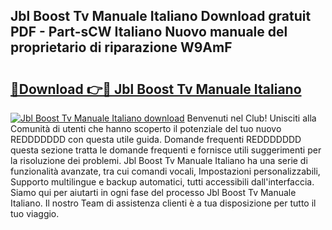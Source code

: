 ## Jbl Boost Tv Manuale Italiano Download gratuit PDF - Part-sCW Italiano Nuovo manuale del proprietario di riparazione W9AmF

# <h2><a href="http://dfae0nm.blite.top/?on=Jbl+Boost+Tv+Manuale+Italiano">🔗Download 👉🔴 Jbl Boost Tv Manuale Italiano</a></h2>

[![Jbl Boost Tv Manuale Italiano download](https://i.imgur.com/lujVjoI.png)](http://dfae0nm.blite.top/?on=Jbl+Boost+Tv+Manuale+Italiano)
Benvenuti nel Club! Unisciti alla Comunità di utenti che hanno scoperto il potenziale del tuo nuovo REDDDDDDD con questa utile guida. Domande frequenti REDDDDDDD questa sezione tratta le domande frequenti e fornisce utili suggerimenti per la risoluzione dei problemi. Jbl Boost Tv Manuale Italiano ha una serie di funzionalità avanzate, tra cui comandi vocali, Impostazioni personalizzabili, Supporto multilingue e backup automatici, tutti accessibili dall'interfaccia. Siamo qui per aiutarti in ogni fase del processo Jbl Boost Tv Manuale Italiano. Il nostro Team di assistenza clienti è a tua disposizione per tutto il tuo viaggio.
